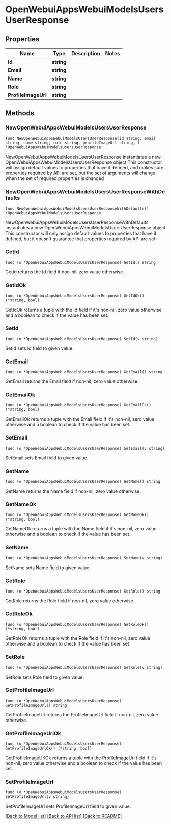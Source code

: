 # OpenWebuiAppsWebuiModelsUsersUserResponse

## Properties

Name | Type | Description | Notes
------------ | ------------- | ------------- | -------------
**Id** | **string** |  | 
**Email** | **string** |  | 
**Name** | **string** |  | 
**Role** | **string** |  | 
**ProfileImageUrl** | **string** |  | 

## Methods

### NewOpenWebuiAppsWebuiModelsUsersUserResponse

`func NewOpenWebuiAppsWebuiModelsUsersUserResponse(id string, email string, name string, role string, profileImageUrl string, ) *OpenWebuiAppsWebuiModelsUsersUserResponse`

NewOpenWebuiAppsWebuiModelsUsersUserResponse instantiates a new OpenWebuiAppsWebuiModelsUsersUserResponse object
This constructor will assign default values to properties that have it defined,
and makes sure properties required by API are set, but the set of arguments
will change when the set of required properties is changed

### NewOpenWebuiAppsWebuiModelsUsersUserResponseWithDefaults

`func NewOpenWebuiAppsWebuiModelsUsersUserResponseWithDefaults() *OpenWebuiAppsWebuiModelsUsersUserResponse`

NewOpenWebuiAppsWebuiModelsUsersUserResponseWithDefaults instantiates a new OpenWebuiAppsWebuiModelsUsersUserResponse object
This constructor will only assign default values to properties that have it defined,
but it doesn't guarantee that properties required by API are set

### GetId

`func (o *OpenWebuiAppsWebuiModelsUsersUserResponse) GetId() string`

GetId returns the Id field if non-nil, zero value otherwise.

### GetIdOk

`func (o *OpenWebuiAppsWebuiModelsUsersUserResponse) GetIdOk() (*string, bool)`

GetIdOk returns a tuple with the Id field if it's non-nil, zero value otherwise
and a boolean to check if the value has been set.

### SetId

`func (o *OpenWebuiAppsWebuiModelsUsersUserResponse) SetId(v string)`

SetId sets Id field to given value.


### GetEmail

`func (o *OpenWebuiAppsWebuiModelsUsersUserResponse) GetEmail() string`

GetEmail returns the Email field if non-nil, zero value otherwise.

### GetEmailOk

`func (o *OpenWebuiAppsWebuiModelsUsersUserResponse) GetEmailOk() (*string, bool)`

GetEmailOk returns a tuple with the Email field if it's non-nil, zero value otherwise
and a boolean to check if the value has been set.

### SetEmail

`func (o *OpenWebuiAppsWebuiModelsUsersUserResponse) SetEmail(v string)`

SetEmail sets Email field to given value.


### GetName

`func (o *OpenWebuiAppsWebuiModelsUsersUserResponse) GetName() string`

GetName returns the Name field if non-nil, zero value otherwise.

### GetNameOk

`func (o *OpenWebuiAppsWebuiModelsUsersUserResponse) GetNameOk() (*string, bool)`

GetNameOk returns a tuple with the Name field if it's non-nil, zero value otherwise
and a boolean to check if the value has been set.

### SetName

`func (o *OpenWebuiAppsWebuiModelsUsersUserResponse) SetName(v string)`

SetName sets Name field to given value.


### GetRole

`func (o *OpenWebuiAppsWebuiModelsUsersUserResponse) GetRole() string`

GetRole returns the Role field if non-nil, zero value otherwise.

### GetRoleOk

`func (o *OpenWebuiAppsWebuiModelsUsersUserResponse) GetRoleOk() (*string, bool)`

GetRoleOk returns a tuple with the Role field if it's non-nil, zero value otherwise
and a boolean to check if the value has been set.

### SetRole

`func (o *OpenWebuiAppsWebuiModelsUsersUserResponse) SetRole(v string)`

SetRole sets Role field to given value.


### GetProfileImageUrl

`func (o *OpenWebuiAppsWebuiModelsUsersUserResponse) GetProfileImageUrl() string`

GetProfileImageUrl returns the ProfileImageUrl field if non-nil, zero value otherwise.

### GetProfileImageUrlOk

`func (o *OpenWebuiAppsWebuiModelsUsersUserResponse) GetProfileImageUrlOk() (*string, bool)`

GetProfileImageUrlOk returns a tuple with the ProfileImageUrl field if it's non-nil, zero value otherwise
and a boolean to check if the value has been set.

### SetProfileImageUrl

`func (o *OpenWebuiAppsWebuiModelsUsersUserResponse) SetProfileImageUrl(v string)`

SetProfileImageUrl sets ProfileImageUrl field to given value.



[[Back to Model list]](../README.md#documentation-for-models) [[Back to API list]](../README.md#documentation-for-api-endpoints) [[Back to README]](../README.md)


